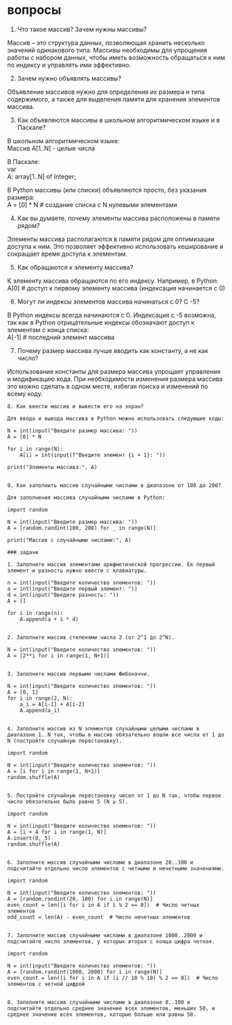 # вопросы

1. Что такое массив? Зачем нужны массивы?  

Массив – это структура данных, позволяющая хранить несколько значений одинакового типа. Массивы необходимы для упрощения работы с набором данных, чтобы иметь возможность обращаться к ним по индексу и управлять ими эффективно.

2. Зачем нужно объявлять массивы? 

Объявление массивов нужно для определения их размера и типа содержимого, а также для выделения памяти для хранения элементов массива.

3. Как объявляются массивы в школьном алгоритмическом языке и в Паскале?

В школьном алгоритмическом языке:  
Массив A[1..N] - целые числа  

В Паскале:  
var  
  A: array[1..N] of Integer;

В Python массивы (или списки) объявляются просто, без указания размера:  
A = [0] * N  # создание списка с N нулевыми элементами

4. Как вы думаете, почему элементы массива расположены в памяти рядом?

Элементы массива располагаются в памяти рядом для оптимизации доступа к ним. Это позволяет эффективно использовать кеширование и сокращает время доступа к элементам.

5. Как обращаются к элементу массива?

К элементу массива обращаются по его индексу. Например, в Python:  
A[0]  # доступ к первому элементу массива (индексация начинается с 0)

6. Могут ли индексы элементов массива начинаться с 0? С -5?

В Python индексы всегда начинаются с 0. Индексация с -5 возможна, так как в Python отрицательные индексы обозначают доступ к элементам с конца списка:  
A[-1]  # последний элемент массива

7. Почему размер массива лучше вводить как константу, а не как число?

Использование константы для размера массива упрощает управление и модификацию кода. При необходимости изменения размера массива это можно сделать в одном месте, избегая поиска и изменений по всему коду.

```
8. Как ввести массив и вывести его на экран?

Для ввода и вывода массива в Python можно использовать следующие коды:  

N = int(input("Введите размер массива: "))
A = [0] * N

for i in range(N):
    A[i] = int(input(f"Введите элемент {i + 1}: "))

print("Элементы массива:", A)


9. Как заполнить массив случайными числами в диапазоне от 100 до 200? 

Для заполнения массива случайными числами в Python:  

import random

N = int(input("Введите размер массива: "))
A = [random.randint(100, 200) for _ in range(N)]

print("Массив с случайными числами:", A)

### задачи

1. Заполните массив элементами арифметической прогрессии. Ее первый элемент и разность нужно ввести с клавиатуры.

n = int(input("Введите количество элементов: "))
a = int(input("Введите первый элемент: "))
d = int(input("Введите разность: "))
A = []

for i in range(n):
    A.append(a + i * d)


2. Заполните массив степенями числа 2 (от 2^1 до 2^N).

N = int(input("Введите количество элементов: "))
A = [2**i for i in range(1, N+1)]


3. Заполните массив первыми числами Фибоначчи.

N = int(input("Введите количество элементов: "))
A = [0, 1]
for i in range(2, N):
    a_i = A[i-1] + A[i-2]
    A.append(a_i)


4. Заполните массив из N элементов случайными целыми числами в диапазоне 1..N так, чтобы в массив обязательно вошли все числа от 1 до N (постройте случайную перестановку).

import random

N = int(input("Введите количество элементов: "))
A = [i for i in range(1, N+1)]
random.shuffle(A)


5. Постройте случайную перестановку чисел от 1 до N так, чтобы первое число обязательно было равно 5 (N ≥ 5).

import random

N = int(input("Введите количество элементов: "))
A = [i + 4 for i in range(1, N)]
A.insert(0, 5)
random.shuffle(A)


6. Заполните массив случайными числами в диапазоне 20..100 и подсчитайте отдельно число элементов с четными и нечетными значениями.

import random

N = int(input("Введите количество элементов: "))
A = [random.randint(20, 100) for i in range(N)]
even_count = len([i for i in A if i % 2 == 0])  # Число четных элементов
odd_count = len(A) - even_count  # Число нечетных элементов


7. Заполните массив случайными числами в диапазоне 1000..2000 и подсчитайте число элементов, у которых вторая с конца цифра четная.

import random

N = int(input("Введите количество элементов: "))
A = [random.randint(1000, 2000) for i in range(N)]
even_count = len([i for i in A if (i // 10 % 10) % 2 == 0])  # Число элементов с четной цифрой


8. Заполните массив случайными числами в диапазоне 0..100 и подсчитайте отдельно среднее значение всех элементов, меньших 50, и среднее значение всех элементов, которые больше или равны 50.




